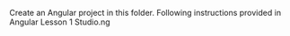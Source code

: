 Create an Angular project in this folder. Following instructions provided in Angular Lesson 1 Studio.ng 